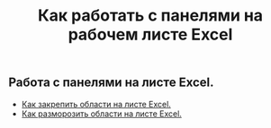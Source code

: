 ﻿---
title: Как работать с панелями на рабочем листе Excel
second_title: Aspose.Cells Cloud Documen
linktitle: Панель
type: docs
url: /ru/worksheets/panes/
keywords: How to work with panes on an Excel worksheet
description: Aspose.Cells Cloud REST API поддерживает работу с панелями на листе Excel. SDK поддерживает различные языки разработки, включая Android, C#, Go, Java, NodeJS, Perl, PHP, Python, Ruby и Swift.
weight: 20
kwords: Excel, Office Облако, REST API, Электронная таблица, PDF, CSV, Json, Markdown, Как работать с панелями на листе Excel
---
## Работа с панелями на листе Excel.

- [Как закрепить области на листе Excel.](/cells/ru/worksheets/panes/freeze/) 
- [Как разморозить области на листе Excel.](/cells/ru/worksheets/panes/unfreeze/) 


